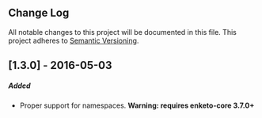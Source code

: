 ## Change Log
All notable changes to this project will be documented in this file.
This project adheres to [Semantic Versioning](http://semver.org/).

[1.3.0] - 2016-05-03
----------------------
##### Added
- Proper support for namespaces. **Warning: requires enketo-core 3.7.0+**
